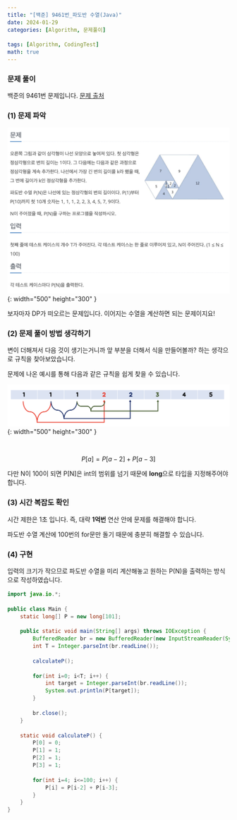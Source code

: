 ```yaml
---
title: "[백준] 9461번_파도반 수열(Java)"
date: 2024-01-29
categories: [Algorithm, 문제풀이]

tags: [Algorithm, CodingTest]
math: true
---
```


### 문제 풀이
백준의 9461번 문제입니다.
[문제 출처](https://www.acmicpc.net/problem/9461)

### (1) 문제 파악

![q1](/assets/img/posts/2024-01-29/q1.png){: width="500" height="300" }

보자마자 DP가 떠오르는 문제입니다.
이어지는 수열을 계산하면 되는 문제이지요!

### (2) 문제 풀이 방법 생각하기
변이 더해져서 다음 것이 생기는거니까 앞 부분을 더해서 식을 만들어볼까? 하는 생각으로 규칙을 찾아보았습니다.

문제에 나온 예시를 통해 다음과 같은 규칙을 쉽게 찾을 수 있습니다.

![q2](/assets/img/posts/2024-01-29/q2.png){: width="500" height="300" }

<br>

$$  P[a] = P[a-2] + P[a-3] $$

다만 N이 100이 되면 P[N]은 int의 범위를 넘기 때문에 **long**으로 타입을 지정해주어야 합니다.

### (3) 시간 복잡도 확인
시간 제한은 1초 입니다. 즉, 대략 **1억번** 연산 안에 문제를 해결해야 합니다. 

파도반 수열 계산에 100번의 for문만 돌기 때문에 충분히 해결할 수 있습니다.

### (4) 구현

입력의 크기가 작으므로 파도반 수열을 미리 계산해놓고 원하는 P(N)을 출력하는 방식으로 작성하였습니다.

```java
import java.io.*;

public class Main {
    static long[] P = new long[101];
    
    public static void main(String[] args) throws IOException {
        BufferedReader br = new BufferedReader(new InputStreamReader(System.in));
        int T = Integer.parseInt(br.readLine());
        
        calculateP();
        
        for(int i=0; i<T; i++) {
            int target = Integer.parseInt(br.readLine());
            System.out.println(P[target]);
        }
        
        br.close();
    }
    
    static void calculateP() {
		P[0] = 0;
        P[1] = 1;
        P[2] = 1;
        P[3] = 1;
        
        for(int i=4; i<=100; i++) {
            P[i] = P[i-2] + P[i-3];
        }        
    }
}
```